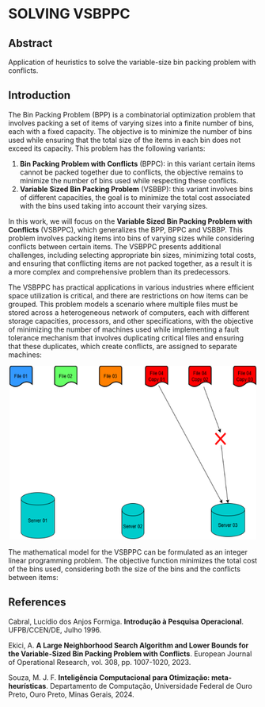 <h1>SOLVING VSBPPC</h1>

## Abstract

Application of heuristics to solve the variable-size bin packing problem with conflicts.

## Introduction

The Bin Packing Problem (BPP) is a combinatorial optimization problem that involves packing a set of items of varying sizes into a finite number of bins, each with a fixed capacity. The objective is to minimize the number of bins used while ensuring that the total size of the items in each bin does not exceed its capacity. This problem has the following variants:

1. **Bin Packing Problem with Conflicts** (BPPC): in this variant certain items cannot be packed together due to conflicts, the objective remains to minimize the number of bins used while respecting these conflicts.
2. **Variable Sized Bin Packing Problem** (VSBBP): this variant involves bins of different capacities, the goal is to minimize the total cost associated with the bins used taking into account their varying sizes.

In this work, we will focus on the **Variable Sized Bin Packing Problem with Conflicts** (VSBPPC), which generalizes the BPP, BPPC and VSBBP. This problem involves packing items into bins of varying sizes while considering conflicts between certain items. The VSBPPC presents additional challenges, including selecting appropriate bin sizes, minimizing total costs, and ensuring that conflicting items are not packed together, as a result it is a more complex and comprehensive problem than its predecessors.

The VSBPPC has practical applications in various industries where efficient space utilization is critical, and there are restrictions on how items can be grouped. This problem models a scenario where multiple files must be stored across a heterogeneous network of computers, each with different storage capacities, processors, and other specifications, with the objective of minimizing the number of machines used while implementing a fault tolerance mechanism that involves duplicating critical files and ensuring that these duplicates, which create conflicts, are assigned to separate machines:

<p align="center"> 
    <img src="https://github.com/filipemedeiross/solving_vsbppc/blob/main/examples/vsbppc_application.png?raw=true" width="500" height="350">
</p>

The mathematical model for the VSBPPC can be formulated as an integer linear programming problem. The objective function minimizes the total cost of the bins used, considering both the size of the bins and the conflicts between items:

## References

Cabral, Lucídio dos Anjos Formiga. **Introdução à Pesquisa Operacional**. UFPB/CCEN/DE, Julho 1996.

Ekici, A. **A Large Neighborhood Search Algorithm and Lower Bounds for the Variable-Sized Bin Packing Problem with Conflicts**. European Journal of Operational Research, vol. 308, pp. 1007-1020, 2023.

Souza, M. J. F. **Inteligência Computacional para Otimização: meta-heurísticas**. Departamento de Computação, Universidade Federal de Ouro Preto, Ouro Preto, Minas Gerais, 2024.
